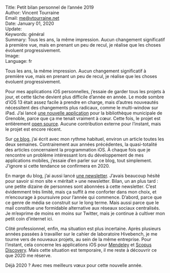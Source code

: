 Title:    Petit bilan personnel de l’année 2019  
Author:   Vincent Tourraine  
Email:    me@vtourraine.net  
Date:     January 01, 2020  
Update:   
Keywords: général  
Summary:  Tous les ans, la même impression. Aucun changement significatif à première vue, mais en prenant un peu de recul, je réalise que les choses évoluent progressivement.  
Image:    
Language: fr  


Tous les ans, la même impression. Aucun changement significatif à première vue, mais en prenant un peu de recul, je réalise que les choses évoluent progressivement.

Pour mes applications iOS personnelles, j’essaie de garder tous les projets à jour, et cette tâche devient plus difficile d’année en année. Le mode sombre d’iOS 13 était assez facile à prendre en charge, mais d’autres nouveautés nécessitent des changements plus radicaux, comme le multi-window sur iPad. J’ai lancé [une nouvelle application](https://www.vtourraine.net/blog/2019/bibliotheque-grenoble) pour la bibliothèque municipale de Grenoble, parce que ça me tenait vraiment à cœur. Cette fois, le projet est entièrement [open source](https://github.com/vtourraine/bm-grenoble-ios). Aucune contribution externe pour l’instant, mais le projet est encore récent.

Sur [ce blog](https://www.vtourraine.net/blog/2019/), j’ai écrit avec mon rythme habituel, environ un article toutes les deux semaines. Contrairement aux années précédentes, la quasi-totalité des articles concernaient la programmation iOS. À chaque fois que je rencontre un problème intéressant lors du développement de mes applications mobiles, j’essaie d’en parler sur ce blog, tout simplement. J’ignore si cette tendance se confirmera en 2020.

En marge du blog, j’ai aussi lancé [une newsletter](https://tinyletter.com/vtourraine). J’avais beaucoup hésité pour savoir si mon site « méritait » une newsletter. Bilan, un an plus tard : une petite dizaine de personnes sont abonnées à cette newsletter. C’est évidemment très limité, mais ça suffit à me conforter dans mon choix, et m’encourage à poursuivre pour l’année qui commence. D’abord, parce que ce genre de média se construit sur le long terme. Mais aussi parce que le mail constitue une formidable alternative aux réseaux sociaux centralisés. Je m’exprime de moins en moins sur Twitter, mais je continue à cultiver mon petit coin d’internet ici.

Côté professionnel, enfin, ma situation est plus incertaine. Après plusieurs années passées à travailler sur le cahier de laboratoire Hivebench, je me tourne vers de nouveaux projets, au sein de la même entreprise. Pour l’instant, cela concerne les applications iOS pour [Mendeley](https://apps.apple.com/app/mendeley-pdf-reader/id380669300) et [Scopus Discovery](https://apps.apple.com/app/scopus-discovery/id1442828311). Mais cette situation est temporaire, il me reste à découvrir ce que 2020 me réserve.

Déjà 2020 ? Avec mes meilleurs vœux pour cette nouvelle année.

